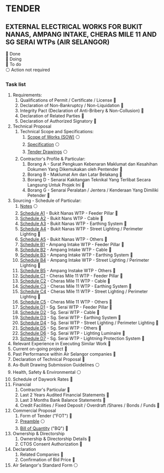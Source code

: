 # TENDER

## EXTERNAL ELECTRICAL WORKS FOR BUKIT NANAS, AMPANG INTAKE, CHERAS MILE 11 AND SG SERAI WTPs (AIR SELANGOR)

&#127937; Done  
&#128309; Doing  
&#128308; To do  
&#9898; Action not required

### Task list

1. Requirements: 
    1. Qualifications of Permit / Certificate / License &#128308;
    1. Declaration of Non-Bankruptcy / Non-Liquidation &#128308;
    1. Integrity Pact (Declaration of Anti-Bribery & Non-Collusion) &#128308;
    1. Declaration of Related Parties &#128308;
    1. Declaration of Authorized Signatory &#128308;
1. Technical Proposal
    1. Technical Scope and Specifications: 
        1. [Scope of Works (SOW)](/PN0000014171/schedule-of-particular/SOW%20-%20WTPs.pdf) &#9898;
        1. [Specification](/PN0000014171/schedule-of-particular/SPECIFICATION%20-%20WTPs.pdf) &#9898;
        1. [Tender Drawings](/PN0000014171/schedule-of-particular/DRAWING%20-%20WTPs.pdf) &#9898;
    1. Contractor's Profile & Particular:
        1. Borang A - Surat Pengkuan Kebenaran Maklumat dan Kesahihan Dokumen Yang Dikemukakan oleh Pentender &#128308;
        2. Borang B - Maklumat Am dan Latar Belakang &#128308;
        3. Borang D - Senarai Kakitangan Teknikal Yang Terlibat Secara Langsung Untuk Projek Ini &#128308;
        4. Borang G - Senarai Peralatan / Jentera / Kenderaan Yang Dimiliki Petender &#128308;
1. Sourcing - Schedule of Particular:
    1. [Notes](/PN0000014171/schedule-of-particular/1.%20Notes.pdf) &#9898;
    2. [Schedule A1](/PN0000014171/schedule-of-particular/A1.pdf) - Bukit Nanas WTP - Feeder Pillar &#128308;
    3. [Schedule A2](/PN0000014171/schedule-of-particular/A2.pdf) - Bukit Nans WTP - Cable &#128308;
    4. [Schedule A3](/PN0000014171/schedule-of-particular/A3.pdf) - Bukit Nanas WTP - Earthing System &#128308;
    5. [Schedule A4](/PN0000014171/schedule-of-particular/A4.pdf) - Bukit Nanas WTP - Street Lighting /    Perimeter Lighting &#128308;
    6. [Schedule A5](/PN0000014171/schedule-of-particular/A5.pdf) - Bukit Nanas WTP - Others &#128308;
    7. [Schedule B1](/PN0000014171/schedule-of-particular/B1.pdf) - Ampang Intake WTP - Feeder Pillar &#128308;
    8. [Schedule B2](/PN0000014171/schedule-of-particular/B2.pdf) - Ampang Intake WTP - Cable &#128308;
    9. [Schedule B3](/PN0000014171/schedule-of-particular/B3.pdf) - Ampang Intake WTP - Earthing System &#128308;
    10. [Schedule B4](/PN0000014171/schedule-of-particular/B4.pdf) - Ampang Intake WTP - Street Lighting    / Perimeter Lighting &#128308;
    11. [Schedule B5](/PN0000014171/schedule-of-particular/B5.pdf) - Ampang Instake WTP - Others &#128308;
    12. [Schedule C1](/PN0000014171/schedule-of-particular/C1.pdf) - Cheras Mile 11 WTP - Feeder Pillar &#128308; 
    13. [Schedule C2](/PN0000014171/schedule-of-particular/C2.pdf) - Cheras Mile 11 WTP - Cable &#128308; 
    14. [Schedule C3](/PN0000014171/schedule-of-particular/C3.pdf) - Cheras Mile 11 WTP - Earthing System &#128308;
    15. [Schedule C4](/PN0000014171/schedule-of-particular/C4.pdf) - Cheras Mile 11 WTP - Street Lighting / Perimeter Lighting &#128308;
    16. [Schedule C5](/PN0000014171/schedule-of-particular/C5.pdf) - Cheras Mile 11 WTP - Others &#128308;
    17. [Schedule D1](/PN0000014171/schedule-of-particular/D1.pdf) - Sg. Serai WTP - Feeder Pillar &#128308;
    18. [Schedule D2](/PN0000014171/schedule-of-particular/D2.pdf) - Sg. Serai WTP - Cable &#128308;
    19. [Schedule D3](/PN0000014171/schedule-of-particular/D3.pdf) - Sg. Serai WTP - Earthing System &#128308;
    20. [Schedule D4](/PN0000014171/schedule-of-particular/D4.pdf) - Sg. Serai WTP - Street Lighting / Perimeter Lighting &#128308;
    21. [Schedule D5](/PN0000014171/schedule-of-particular/D5.pdf) - Sg. Serai WTP - Others &#128308;
    22. [Schedule D6](/PN0000014171/schedule-of-particular/D6.pdf) - Sg. Serai WTP - Lighting Luminaire &#128308;
    23. [Schedule D7](/PN0000014171/schedule-of-particular/D7.pdf) - Sg. Serai WTP - Lightning Protection System &#128308;
1. Relevant Experience in Executing Similar Work &#128308;
1. Current on-going project &#128308;
1. Past Performance within Air Selangor companies &#128308;
1. Declaration of Technical Proposal &#128308;
1. As-Built Drawing Submission Guidelines &#9898;
1. Health, Safety & Environmental &#9898;
1. Schedule of Daywork Rates &#128308;
1. Financial
    1. Contractor's Particular &#128308;
    1. Last 2 Years Audited Financial Statements  &#128308;
    1. Last 3 Months Bank Balance Statements  &#128308;
    1. Credit Facilities / Fixed Deposit / Overdraft /Shares / Bonds / Funds  &#128308;
1. Commercial Proposal
    1. Form of Tender ("FOT") &#128308;
    1. [Preamble](/PN0000014171/schedule-of-particular/Preamble%20to%20BQ%20R1.pdf) &#9898;
    1. [Bill of Quantity](/PN0000014171/schedule-of-particular/BQ%20Normal%20-%20CW-2023-003.xlsm) ("BQ") &#128308;
1. Ownership & Directorship
    1. Ownership & Directorship Details &#128308;
    1. CTOS Consent Authorization &#128308;
1. Declaration
    1. Related Companies &#128308;
    1. Confirmation of Bid Price &#128308;
1. Air Selangor's Standard Form &#9898;

